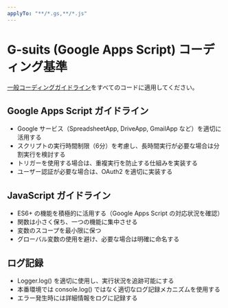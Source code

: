 ```yaml
---
applyTo: "**/*.gs,**/*.js"
---
```

# G-suits (Google Apps Script) コーディング基準

[一般コーディングガイドライン](./.github/instructions/general-coding.instructions.md)をすべてのコードに適用してください。

## Google Apps Script ガイドライン
- Google サービス（SpreadsheetApp, DriveApp, GmailApp など）を適切に活用する
- スクリプトの実行時間制限（6分）を考慮し、長時間実行が必要な場合は分割実行を検討する
- トリガーを使用する場合は、重複実行を防止する仕組みを実装する
- ユーザー認証が必要な場合は、OAuth2 を適切に実装する

## JavaScript ガイドライン
- ES6+ の機能を積極的に活用する（Google Apps Script の対応状況を確認）
- 関数は小さく保ち、一つの機能に集中させる
- 変数のスコープを最小限に保つ
- グローバル変数の使用を避け、必要な場合は明確に命名する

## ログ記録
- Logger.log() を適切に使用し、実行状況を追跡可能にする
- 本番環境では console.log() ではなく適切なログ記録メカニズムを使用する
- エラー発生時には詳細情報をログに記録する
